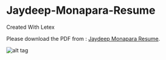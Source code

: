 # Jaydeep-Monapara-Resume
Created With Letex
<p>
    Please download the PDF from : <a href="https://github.com/jaydeep3969/Jaydeep-Monapara-               Resume/blob/master/Jaydeep_Monapara_Resume.pdf">Jaydeep Monapara Resume</a>.
</p>
    </embed>
</object>

![alt tag](https://raw.githubusercontent.com/jaydeep3969/Jaydeep-Monapara-Resume/blob/master/Jaydeep_Monapara_Resume.jpg)
